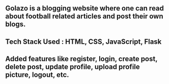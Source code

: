## Golazo is a blogging website where one can read about football related articles and post their own blogs.
## Tech Stack Used : HTML, CSS, JavaScript, Flask
## Added features like register, login, create post, delete post, update profile, upload profile picture, logout, etc.
